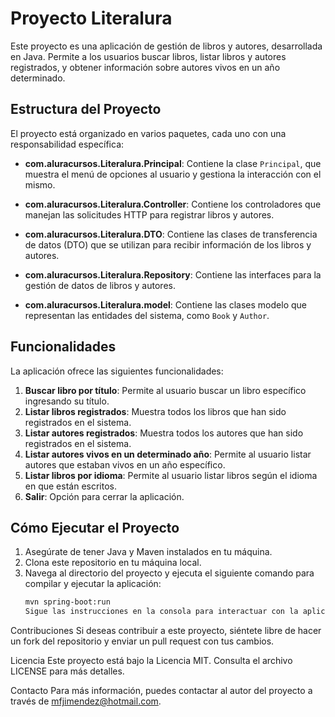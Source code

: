 # Proyecto Literalura

Este proyecto es una aplicación de gestión de libros y autores, desarrollada en Java. Permite a los usuarios buscar libros, listar libros y autores registrados, y obtener información sobre autores vivos en un año determinado.

## Estructura del Proyecto

El proyecto está organizado en varios paquetes, cada uno con una responsabilidad específica:

- **com.aluracursos.Literalura.Principal**: Contiene la clase `Principal`, que muestra el menú de opciones al usuario y gestiona la interacción con el mismo.
  
- **com.aluracursos.Literalura.Controller**: Contiene los controladores que manejan las solicitudes HTTP para registrar libros y autores.
  
- **com.aluracursos.Literalura.DTO**: Contiene las clases de transferencia de datos (DTO) que se utilizan para recibir información de los libros y autores.
  
- **com.aluracursos.Literalura.Repository**: Contiene las interfaces para la gestión de datos de libros y autores.
  
- **com.aluracursos.Literalura.model**: Contiene las clases modelo que representan las entidades del sistema, como `Book` y `Author`.

## Funcionalidades

La aplicación ofrece las siguientes funcionalidades:

1. **Buscar libro por título**: Permite al usuario buscar un libro específico ingresando su título.
2. **Listar libros registrados**: Muestra todos los libros que han sido registrados en el sistema.
3. **Listar autores registrados**: Muestra todos los autores que han sido registrados en el sistema.
4. **Listar autores vivos en un determinado año**: Permite al usuario listar autores que estaban vivos en un año específico.
5. **Listar libros por idioma**: Permite al usuario listar libros según el idioma en que están escritos.
6. **Salir**: Opción para cerrar la aplicación.

## Cómo Ejecutar el Proyecto
1. Asegúrate de tener Java y Maven instalados en tu máquina.
2. Clona este repositorio en tu máquina local.
3. Navega al directorio del proyecto y ejecuta el siguiente comando para compilar y ejecutar la aplicación:
    ```bash
   mvn spring-boot:run
   Sigue las instrucciones en la consola para interactuar con la aplicación.
Contribuciones
Si deseas contribuir a este proyecto, siéntete libre de hacer un fork del repositorio y enviar un pull request con tus cambios.

Licencia
Este proyecto está bajo la Licencia MIT. Consulta el archivo LICENSE para más detalles.

Contacto
Para más información, puedes contactar al autor del proyecto a través de mfjimendez@hotmail.com.
